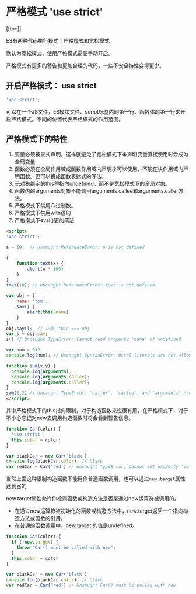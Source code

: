 # 严格模式 'use strict'

[[toc]]

ES有两种代码执行模式：严格模式和宽松模式。

默认为宽松模式，使用严格模式需要手动开启。

严格模式有更多的警告和更加合理的代码，一些不安全特性变得更少。

## 开启严格模式： use strict

```js
'use strict';
```
可以在一个JS文件，ES模块文件、script标签内的第一行、函数体的第一行来开启严格模式。不同的位置代表严格模式的作用范围。

## 严格模式下的特性

1. 变量必须被显式声明，这样就避免了宽松模式下未声明变量直接使用时会成为全局变量
1. 函数必须在全局作用域或函数作用域内声明才可以使用，不能在块作用域内声明函数。但可以换成函数表达式的写法。
1. 无对象绑定的this将指向undefined，而不是宽松模式下的全局对象。
1. 函数内的arguments对象不能调用arguments.callee和arguments.caller方法。
1. 严格模式下禁用八进制数。
1. 严格模式下禁用with语句
1. 严格模式下eval()更加简洁

```html
<script> 
'use strict';

a = 10;  // Uncaught ReferenceError: a is not defined

{
    function text(x) {
        alert(x * 100)
    }
}
text(10); // Uncaught ReferenceError: text is not defined

var obj = {
    name: 'tom',
    say() {
        alert(this.name)
    }
}
obj.say();  // 正常，this === obj
var s = obj.say;
s() // Uncaught TypeError: Cannot read property 'name' of undefined

var num = 012
console.log(num); // Uncaught SyntaxError: Octal literals are not allowed in strict mode.

function sum(x,y) {
  console.log(arguments);
  console.log(arguments.callee);
  console.log(arguments.caller);
}
sum(1,2) // Uncaught TypeError: 'caller', 'callee', and 'arguments' properties may not be accessed on strict mode functions or the arguments objects for calls to them
</script>
```
其中严格模式下的this指向限制，对于构造函数来说很有用，在严格模式下，对于不小心忘记对new去调用构造函数时将会看到警告信息。

```js
function Car(color) {
  'use strict';
  this.color = color;
}

var blackCar = new Car('black')
console.log(blackCar.color); // black
var redCar = Car('red') // Uncaught TypeError: Cannot set property 'color' of undefined
```

当然上面这种限制构造函数不能用作普通函数调用，也可以通过`new.target`属性达到目的

new.target属性允许你检测函数或构造方法是否是通过new运算符被调用的。

- 在通过new运算符被初始化的函数或构造方法中，new.target返回一个指向构造方法或函数的引用。
- 在普通的函数调用中，new.target 的值是undefined。

```js
function Car(color) {
  if (!new.target) {
    throw "Car() must be called with new";
  }
  this.color = color
}

var blackCar = new Car('black')
console.log(blackCar.color); // black
var redCar = Car('red') // Uncaught Car() must be called with new
```